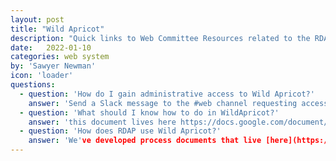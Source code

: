 ```yaml
---
layout: post
title: "Wild Apricot"
description: "Quick links to Web Committee Resources related to the RDAP member, event, and web management system, Wild Apricot."
date:   2022-01-10 
categories: web system
by: 'Sawyer Newman'
icon: 'loader'
questions:
  - question: 'How do I gain administrative access to Wild Apricot?'
    answer: 'Send a Slack message to the #web channel requesting access. We keep track of this information here in our [Account Administrators Log](https://docs.google.com/spreadsheets/d/1zQPdIvzS0bpjwFqOVqK3iZvOloTgBmiNqp44jabQeZA/edit#gid=1964252920).'
  - question: 'What should I know how to do in WildApricot?'
    answer: 'this document lives here https://docs.google.com/document/d/1g098aGofYvz4IrnJDZZNJRfxM8OWAprfGj741J8vOcQ/edit.'
  - question: 'How does RDAP use Wild Apricot?'
    answer: 'We've developed process documents that live [here](https://drive.google.com/drive/u/2/folders/1eTxf0FysA6W66s7YfHAN89SWfoFXHv4e).'
---
```

